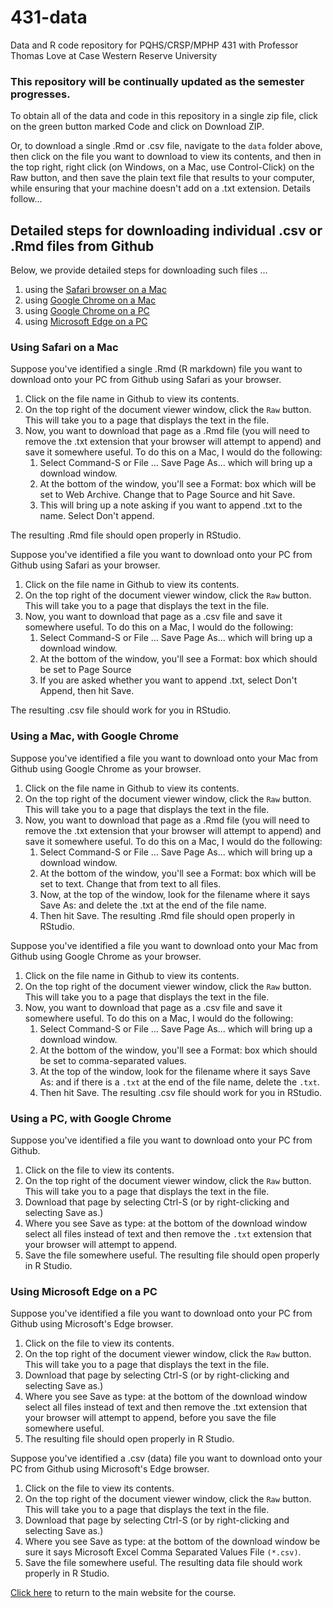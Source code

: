 # 431-data

Data and R code repository for PQHS/CRSP/MPHP 431 with Professor Thomas Love at Case Western Reserve University

### This repository will be continually updated as the semester progresses.

To obtain all of the data and code in this repository in a single zip file, click on the green button marked Code and click on Download ZIP.

Or, to download a single .Rmd or .csv file, navigate to the `data` folder above, then click on the file you want to download to view its contents, and then in the top right, right click (on Windows, on a Mac, use Control-Click) on the Raw button, and then save the plain text file that results to your computer, while ensuring that your machine doesn't add on a .txt extension. Details follow...

## Detailed steps for downloading individual .csv or .Rmd files from Github

Below, we provide detailed steps for downloading such files ...

1. using the [Safari browser on a Mac](https://github.com/THOMASELOVE/431-data/blob/master/README.md#using-safari-on-a-mac)
2. using [Google Chrome on a Mac](https://github.com/THOMASELOVE/431-data/blob/master/README.md#using-a-mac-with-google-chrome)
3. using [Google Chrome on a PC](https://github.com/THOMASELOVE/431-data/blob/master/README.md#using-a-pc-with-google-chrome)
4. using [Microsoft Edge on a PC](https://github.com/THOMASELOVE/431-data/blob/master/README.md#using-microsoft-edge-on-a-pc)


### Using Safari on a Mac

Suppose you've identified a single .Rmd (R markdown) file you want to download onto your PC from Github using Safari as your browser.

1. Click on the file name in Github to view its contents.
2. On the top right of the document viewer window, click the `Raw` button. This will take you to a page that displays the text in the file.
3. Now, you want to download that page as a .Rmd file (you will need to remove the .txt extension that your browser will attempt to append) and save it somewhere useful. To do this on a Mac, I would do the following:
    1. Select Command-S or File ... Save Page As... which will bring up a download window.
    2. At the bottom of the window, you'll see a Format: box which will be set to Web Archive. Change that to Page Source and hit Save.
    3. This will bring up a note asking if you want to append .txt to the name. Select Don't append.

The resulting .Rmd file should open properly in RStudio.

Suppose you've identified a file you want to download onto your PC from Github using Safari as your browser.

1. Click on the file name in Github to view its contents.
2. On the top right of the document viewer window, click the `Raw` button. This will take you to a page that displays the text in the file.
3. Now, you want to download that page as a .csv file and save it somewhere useful. To do this on a Mac, I would do the following:
    1. Select Command-S or File ... Save Page As... which will bring up a download window.
    2. At the bottom of the window, you'll see a Format: box which should be set to Page Source
    3. If you are asked whether you want to append .txt, select Don't Append, then hit Save.

The resulting .csv file should work for you in RStudio.

### Using a Mac, with Google Chrome

Suppose you've identified a file you want to download onto your Mac from Github using Google Chrome as your browser.

1. Click on the file name in Github to view its contents.
2. On the top right of the document viewer window, click the `Raw` button. This will take you to a page that displays the text in the file.
3. Now, you want to download that page as a .Rmd file (you will need to remove the .txt extension that your browser will attempt to append) and save it somewhere useful. To do this on a Mac, I would do the following:
    1. Select Command-S or File ... Save Page As... which will bring up a download window.
    2. At the bottom of the window, you'll see a Format: box which will be set to text. Change that from text to all files.
    3. Now, at the top of the window, look for the filename where it says Save As: and delete the .txt at the end of the file name.
    4. Then hit Save.
The resulting .Rmd file should open properly in RStudio.

Suppose you've identified a file you want to download onto your Mac from Github using Google Chrome as your browser.

1. Click on the file name in Github to view its contents.
2. On the top right of the document viewer window, click the `Raw` button. This will take you to a page that displays the text in the file.
3. Now, you want to download that page as a .csv file and save it somewhere useful. To do this on a Mac, I would do the following:
    1. Select Command-S or File ... Save Page As... which will bring up a download window.
    2. At the bottom of the window, you'll see a Format: box which should be set to comma-separated values. 
    3. At the top of the window, look for the filename where it says Save As: and if there is a `.txt` at the end of the file name, delete the `.txt`.
    4. Then hit Save.
The resulting .csv file should work for you in RStudio.



### Using a PC, with Google Chrome

Suppose you've identified a file you want to download onto your PC from Github.

1. Click on the file to view its contents.
2. On the top right of the document viewer window, click the `Raw` button. This will take you to a page that displays the text in the file.
3. Download that page by selecting Ctrl-S (or by right-clicking and selecting Save as.)
4. Where you see Save as type: at the bottom of the download window select all files instead of text and then remove the `.txt` extension that your browser will attempt to append.
5. Save the file somewhere useful. 
The resulting file should open properly in R Studio.

### Using Microsoft Edge on a PC

Suppose you've identified a file you want to download onto your PC from Github using Microsoft's Edge browser.

1. Click on the file to view its contents.
2. On the top right of the document viewer window, click the `Raw` button. This will take you to a page that displays the text in the file.
3. Download that page by selecting Ctrl-S (or by right-clicking and selecting Save as.)
4. Where you see Save as type: at the bottom of the download window select all files instead of text and
then remove the .txt extension that your browser will attempt to append, before you save the file somewhere useful. 
5. The resulting file should open properly in R Studio.

Suppose you've identified a .csv (data)  file you want to download onto your PC from Github using Microsoft's Edge browser.

1. Click on the file to view its contents.
2. On the top right of the document viewer window, click the `Raw` button. This will take you to a page that displays the text in the file.
3. Download that page by selecting Ctrl-S (or by right-clicking and selecting Save as.)
4. Where you see Save as type: at the bottom of the download window be sure it says Microsoft Excel Comma Separated Values File `(*.csv)`.
5. Save the file somewhere useful. The resulting data file should work properly in R Studio.

[Click here](https://thomaselove.github.io/431-2023/) to return to the main website for the course.
